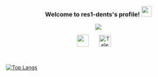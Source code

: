 <h3 align="center">
  Welcome to res1-dents's profile!
  <img src="https://media.giphy.com/media/hvRJCLFzcasrR4ia7z/giphy.gif" width="28">
</h3>


<p align="center">
  <a href="https://github.com/DenverCoder1/readme-typing-svg"><img src="https://readme-typing-svg.herokuapp.com?color=F71211&center=true&vCenter=true&lines=Android+developer;2%2B+years+of+coding+experience;Always+learning+new+things"></a>
</p>


<!-- Social icons section -->
<p align="center">
  <a href="https://discordapp.com/users/8295" alt="Discord"><img width="32px" src="https://i.imgur.com/OViZO8J.png"/></a>
  &#8287;&#8287;&#8287;&#8287;&#8287;
  <a href="https://t.me/ytrewqcxz"><img width="32px" alt="Telegram" title="Telegram" src="https://upload.wikimedia.org/wikipedia/commons/thumb/8/83/Telegram_2019_Logo.svg/1200px-Telegram_2019_Logo.svg.png"></a>
  &#8287;&#8287;&#8287;&#8287;&#8287;
</p>

<br/>

<!-- Social badges section -->
<!-- Badges with custom icons - https://github.com/DenverCoder1/custom-icon-badges -->
<!-- YouTube stats - https://github.com/DenverCoder1/github-readme-youtube-stats -->
<!-- View counter - https://github.com/DenverCoder1/Simple-View-Counter -->
<!-- Star counter - https://github.com/idealclover/GitHub-Star-Counter -->
[![Top Langs](https://github-readme-stats.vercel.app/api/top-langs/?username=renlov&layout=compact)](https://github.com/res1-dent/github-readme-stats)
